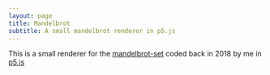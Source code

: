 ```yaml
---
layout: page
title: Mandelbrot
subtitle: A small mandelbrot renderer in p5.js
---
```

This is a small renderer for the [mandelbrot-set](https://en.wikipedia.org/wiki/Mandelbrot_set) coded back in 2018 by me in [p5.js](https://p5js.org/)  


<iframe src="https://editor.p5js.org/BlackPhoenix/embed/MJYCklzaQ" width="1000" height="600></iframe>  
